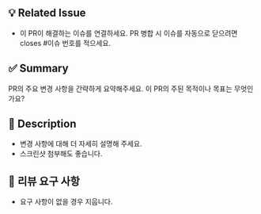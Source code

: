 ## 💡 Related Issue

- 이 PR이 해결하는 이슈를 연결하세요. PR 병합 시 이슈를 자동으로 닫으려면 closes #이슈 번호를 적으세요.

## ✅ Summary

PR의 주요 변경 사항을 간략하게 요약해주세요. 이 PR의 주된 목적이나 목표는 무엇인가요?

## 📝 Description

- 변경 사항에 대해 더 자세히 설명해 주세요.
- 스크린샷 첨부해도 좋습니다.

## 💬 리뷰 요구 사항

- 요구 사항이 없을 경우 지웁니다.
